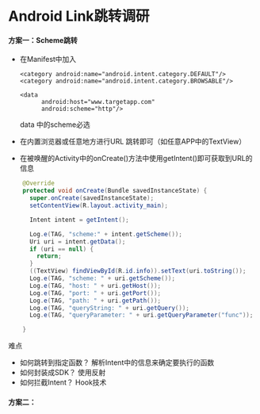 # Android Link跳转调研

#### 方案一：Scheme跳转

- 在Manifest中加入

    <intent-filter>
      <action android:name="android.intent.action.VIEW"/>

      <category android:name="android.intent.category.DEFAULT"/>
      <category android:name="android.intent.category.BROWSABLE"/>

      <data
            android:host="www.targetapp.com"
            android:scheme="http"/>
    </intent-filter>

	data 中的scheme必选

- 在内置浏览器或任意地方进行URL 跳转即可（如任意APP中的TextView）
- 在被唤醒的Activity中的onCreate()方法中使用getIntent()即可获取到URL的信息
```java
    @Override
    protected void onCreate(Bundle savedInstanceState) {
      super.onCreate(savedInstanceState);
      setContentView(R.layout.activity_main);

      Intent intent = getIntent();

      Log.e(TAG, "scheme:" + intent.getScheme());
      Uri uri = intent.getData();
      if (uri == null) {
        return;
      }
      ((TextView) findViewById(R.id.info)).setText(uri.toString());
      Log.e(TAG, "scheme: " + uri.getScheme());
      Log.e(TAG, "host: " + uri.getHost());
      Log.e(TAG, "port: " + uri.getPort());
      Log.e(TAG, "path: " + uri.getPath());
      Log.e(TAG, "queryString: " + uri.getQuery());
      Log.e(TAG, "queryParameter: " + uri.getQueryParameter("func"));

    }
```
难点

- 如何跳转到指定函数？
  解析Intent中的信息来确定要执行的函数
- 如何封装成SDK？
  使用反射
- 如何拦截Intent？
  Hook技术

#### 方案二：

